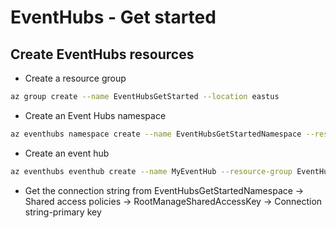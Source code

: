 # EventHubs - Get started

## Create EventHubs resources

- Create a resource group 
```bash
az group create --name EventHubsGetStarted --location eastus
```

- Create an Event Hubs namespace
```bash
az eventhubs namespace create --name EventHubsGetStartedNamespace --resource-group EventHubsGetStarted --location eastus
```

- Create an event hub
```bash
az eventhubs eventhub create --name MyEventHub --resource-group EventHubsGetStarted --namespace-name EventHubsGetStartedNamespace --message-retention 1 --partition-count 2
```

- Get the connection string from EventHubsGetStartedNamespace -> Shared access policies -> RootManageSharedAccessKey -> Connection string-primary key